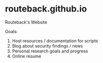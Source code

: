 # routeback.github.io
Routeback's Website

Goals:

  1. Host resources / documentation for scripts
  2. Blog about security findings / news
  3. Personal research goals and progress
  4. Online resume
